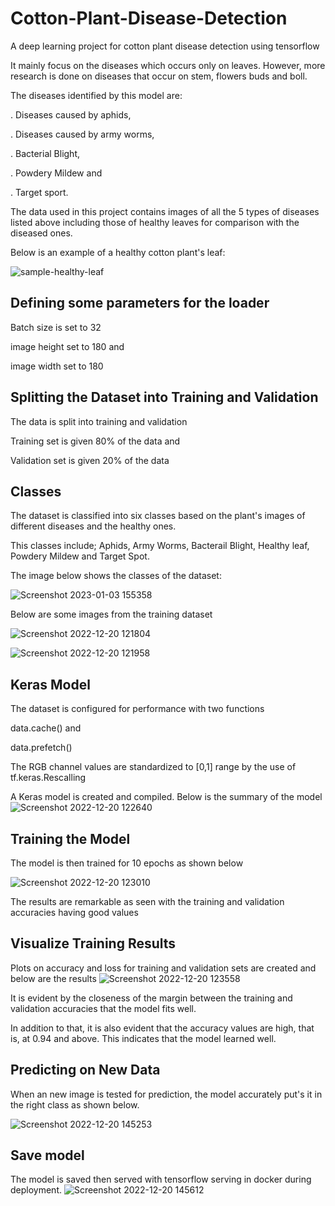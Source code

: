 # Cotton-Plant-Disease-Detection
A deep learning project for cotton plant disease detection using tensorflow

It mainly focus on the diseases which occurs only on leaves. However, more research is done on diseases that occur on stem, flowers buds and boll.

The diseases identified by this model are:

  . Diseases caused by aphids,
  
  . Diseases caused by army worms,
  
  . Bacterial Blight,
  
  . Powdery Mildew and
  
  . Target sport.

The data used in this project contains images of all the 5 types of diseases listed above including those of healthy leaves for comparison with the diseased ones.

Below is an example of a healthy cotton plant's leaf:

![sample-healthy-leaf](https://user-images.githubusercontent.com/78556152/210360017-06e7a605-2214-4074-9584-160850d47bcd.png)


## Defining some parameters for the loader

Batch size is set to 32

image height set to 180 and 

image width set to 180

## Splitting the Dataset into Training and Validation

The data is split into training and validation

Training set is given 80% of the data and 

Validation set is given 20% of the data

## Classes

The dataset is classified into six classes based on the plant's images of different diseases and the healthy ones.

This classes include; Aphids, Army Worms, Bacterail Blight, Healthy leaf, Powdery Mildew and Target Spot.

The image below shows the classes of the dataset:

![Screenshot 2023-01-03 155358](https://user-images.githubusercontent.com/78556152/210361283-94b2de53-76cf-4787-9a65-75ea18eee1f7.png)


Below are some images from the training dataset

![Screenshot 2022-12-20 121804](https://user-images.githubusercontent.com/78556152/208630043-dd56c4ec-99a8-4db3-99ed-86f6d573fce0.png)

![Screenshot 2022-12-20 121958](https://user-images.githubusercontent.com/78556152/208630440-3d51bf24-a8e5-4c64-8fc5-676dcebced2f.png)

## Keras Model

The dataset is configured for performance with two functions

data.cache() and 

data.prefetch()

The RGB channel values are standardized to [0,1] range by the use of tf.keras.Rescalling

A Keras model is created and compiled. Below is the summary of the model
![Screenshot 2022-12-20 122640](https://user-images.githubusercontent.com/78556152/208631986-b1f35434-76a8-4171-b3cb-058cc6819566.png)


## Training the Model

The model is then trained for 10 epochs as shown below

![Screenshot 2022-12-20 123010](https://user-images.githubusercontent.com/78556152/208632788-4e1a3fbb-8406-48f5-ba72-ec6e66c6290b.png)

The results are remarkable as seen with the training and validation accuracies having good values

## Visualize Training Results

Plots on accuracy and loss for training and validation sets are created and below are the results
![Screenshot 2022-12-20 123558](https://user-images.githubusercontent.com/78556152/208633969-f949f08a-f7b1-4e56-92f9-e40e6149a82a.png)

It is evident by the closeness of the margin between the training and validation accuracies that the model fits well.

In addition to that, it is also evident that the accuracy values are high, that is, at 0.94 and above. This indicates that the model learned well.

## Predicting on New Data

When an new image is tested for prediction, the model accurately put's it in the right class as shown below.

![Screenshot 2022-12-20 145253](https://user-images.githubusercontent.com/78556152/208661073-d50854f3-93c0-4ab4-b078-83d64a6f0388.png)

## Save model

The model is saved then served with tensorflow serving in docker during deployment.
![Screenshot 2022-12-20 145612](https://user-images.githubusercontent.com/78556152/208661539-789ce0ae-6148-4c56-9e76-87dc64a517d9.png)

